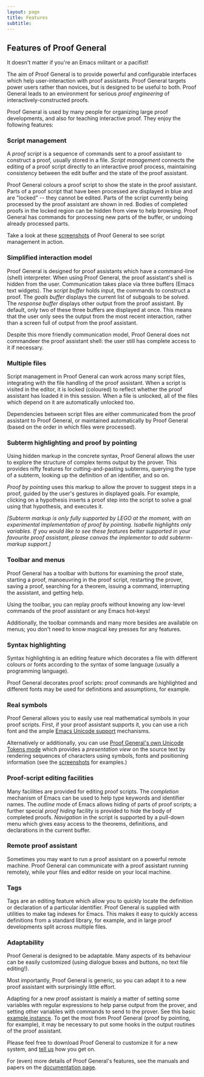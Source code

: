 ```yaml
---
layout: page
title: Features
subtitle:
---
```


## Features of Proof General

It doesn't matter if you're an Emacs militant or a pacifist!

The aim of Proof General is to provide powerful and configurable
interfaces which help user-interaction with proof assistants. Proof
General targets power users rather than novices, but is designed to be
useful to both. Proof General leads to an environment for serious *proof
engineering* of interactively-constructed proofs.

Proof General is used by many people for organizing large proof
developments, and also for teaching interactive proof. They enjoy the
following features:

### Script management

A *proof script* is a sequence of commands sent to a proof assistant to
construct a proof, usually stored in a file. *Script management*
connects the editing of a proof script directly to an interactive proof
process, maintaining consistency between the edit buffer and the state
of the proof assistant.

Proof General colours a proof script to show the state in the proof
assistant. Parts of a proof script that have been processed are
displayed in blue and are "locked" -- they cannot be edited. Parts of
the script currently being processed by the proof assistant are shown in
red. Bodies of completed proofs in the locked region can be hidden from
view to help browsing. Proof General has commands for processing new
parts of the buffer, or undoing already processed parts.

Take a look at these [screenshots](/screenshots) of Proof General to see
script management in action.

### Simplified interaction model

Proof General is designed for proof assistants which have a command-line
(shell) interpreter. When using Proof General, the proof assistant's
shell is hidden from the user. Communication takes place via three
buffers (Emacs text widgets). The *script buffer* holds input, the
commands to construct a proof. The *goals buffer* displays the current
list of subgoals to be solved. The *response buffer* displays other
output from the proof assistant. By default, only two of these three
buffers are displayed at once. This means that the user only sees the
output from the most recent interaction, rather than a screen full of
output from the proof assistant.

Despite this more friendly communication model, Proof General does not
commandeer the proof assistant shell: the user still has complete access
to it if necessary.

### Multiple files

Script management in Proof General can work across many script files,
integrating with the file handling of the proof assistant. When a script
is visited in the editor, it is locked (coloured) to reflect whether the
proof assistant has loaded it in this session. When a file is unlocked,
all of the files which depend on it are automatically unlocked too.

Dependencies between script files are either communicated from the proof
assistant to Proof General, or maintained automatically by Proof General
(based on the order in which files were processed).

### Subterm highlighting and proof by pointing

Using hidden markup in the concrete syntax, Proof General allows the
user to explore the structure of complex terms output by the prover.
This provides nifty features for cutting-and-pasting subterms, querying
the type of a subterm, looking up the definition of an identifier, and
so on.

*Proof by pointing* uses this markup to allow the prover to suggest
steps in a proof, guided by the user's gestures in displayed goals. For
example, clicking on a hypothesis inserts a proof step into the script
to solve a goal using that hypothesis, and executes it.

*\[Subterm markup is only fully supported by LEGO at the moment, with an
experimental implementation of proof by pointing. Isabelle highlights
only variables. If you would like to see these features better supported
in your favourite proof assistant, please canvas the implementor to add
subterm-markup support.\]*

### Toolbar and menus

Proof General has a toolbar with buttons for examining the proof state,
starting a proof, manoeuvring in the proof script, restarting the
prover, saving a proof, searching for a theorem, issuing a command,
interrupting the assistant, and getting help.

Using the toolbar, you can replay proofs without knowing any low-level
commands of the proof assistant or any Emacs hot-keys!

Additionally, the toolbar commands and many more besides are available
on menus; you don't need to know magical key presses for any features.

### Syntax highlighting

Syntax highlighting is an editing feature which decorates a file with
different colours or fonts according to the syntax of some language
(usually a programming language).

Proof General decorates proof scripts: proof commands are highlighted
and different fonts may be used for definitions and assumptions, for
example.

### Real symbols

Proof General allows you to easily use real mathematical symbols in your
proof scripts. First, if your proof assistant supports it, you can use a
rich font and the ample [Emacs Unicode
support](http://www.emacswiki.org/emacs/UnicodeEncoding) mechanisms.

Alternatively or additionally, you can use [Proof General's own Unicode
Tokens mode](/components#unicodetokens) which provides a *presentation
view* on the source text by rendering sequences of characters using
symbols, fonts and positioning information (see the
[screenshots](/screenshots) for examples.)

### Proof-script editing facilities

Many facilities are provided for editing proof scripts. The *completion*
mechanism of Emacs can be used to help type keywords and identifier
names. The *outline* mode of Emacs allows hiding of parts of proof
scripts; a further special *proof hiding* facility is provided to hide
the body of completed proofs. *Navigation* in the script is supported by
a pull-down menu which gives easy access to the theorems, definitions,
and declarations in the current buffer.

### Remote proof assistant

Sometimes you may want to run a proof assistant on a powerful remote
machine. Proof General can communicate with a proof assistant running
remotely, while your files and editor reside on your local machine.

### Tags

Tags are an editing feature which allow you to quickly locate the
definition or declaration of a particular identifier. Proof General is
supplied with utilities to make tag indexes for Emacs. This makes it
easy to quickly access definitions from a standard library, for example,
and in large proof developments split across multiple files.

### Adaptability

Proof General is designed to be adaptable. Many aspects of its behaviour
can be easily customized (using dialogue boxes and buttons, no text file
editing!).

Most importantly, Proof General is generic, so you can adapt it to a new
proof assistant with surprisingly little effort.

Adapting for a new proof assistant is mainly a matter of setting some
variables with regular expressions to help parse output from the prover,
and setting other variables with commands to send to the prover. See
this basic [example
instance](http://proofgeneral.inf.ed.ac.uk/fileshow.php?file=releases%2FProofGeneral%2Fdemoisa%2Fdemoisa-easy.el).
To get the most from Proof General (proof by pointing, for example), it
may be necessary to put some hooks in the output routines of the proof
assistant.

Please feel free to download Proof General to customize it for a new
system, and [tell us](/feedback) how you get on.

For (even) more details of Proof General's features, see the manuals and
papers on the [documentation page](/doc).
